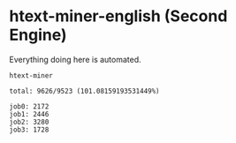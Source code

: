 # htext-miner-english (Second Engine)

Everything doing here is automated.

```
htext-miner

total: 9626/9523 (101.08159193531449%)

job0: 2172
job1: 2446
job2: 3280
job3: 1728
```